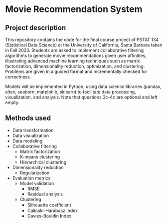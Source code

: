 # Movie Recommendation System

## Project description
This repository contains the code for the final course project of PSTAT 134 (Statistical Data Science) at the University of California, Santa Barbara taken in Fall 2023. Students are asked to implement collaborative filtering algorithms to generate movie recommendations given user affinities, illustrating advanced machine learning techniques such as matrix factorization, dimensionality reduction, optimization, and clustering. Problems are given in a guided format and incrementally checked for correctness. 

Models will be implemented in Python, using data science libraries (pandas, altair, seaborn, matplotlib, sklearn) to facilitate data processing, visualization, and analysis. Note that questions 3c-4c are optional and left empty. 

## Methods used
* Data transformation
* Data visualization  
* Data modeling 
* Collaborative filtering
    * Matrix factorization
    * K-means clustering 
    * Hierarchical clustering  
* Dimensionality reduction
    * Regularization 
* Evaluation metrics 
    * Model validation
        * RMSE
        * Residual analysis
    * Clustering
        * Silhouette coeﬀicient
        * Calinski-Harabasz Index
        * Davies-Bouldin Index 
